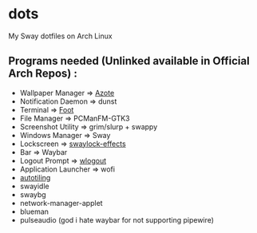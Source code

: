 # dots
My Sway dotfiles on Arch Linux

## Programs needed (Unlinked available in Official Arch Repos) :
- Wallpaper Manager => [Azote](https://github.com/nwg-piotr/azote)
- Notification Daemon => dunst
- Terminal => [Foot](https://codeberg.org/dnkl/foot)
- File Manager => PCManFM-GTK3
- Screenshot Utility => grim/slurp + swappy
- Windows Manager => Sway
- Lockscreen => [swaylock-effects](https://github.com/mortie/swaylock-effects)
- Bar => Waybar
- Logout Prompt => [wlogout](https://github.com/ArtsyMacaw/wlogout)
- Application Launcher => wofi
- [autotiling](https://github.com/nwg-piotr/autotiling)
- swayidle
- swaybg
- network-manager-applet
- blueman
- pulseaudio (god i hate waybar for not supporting pipewire)
